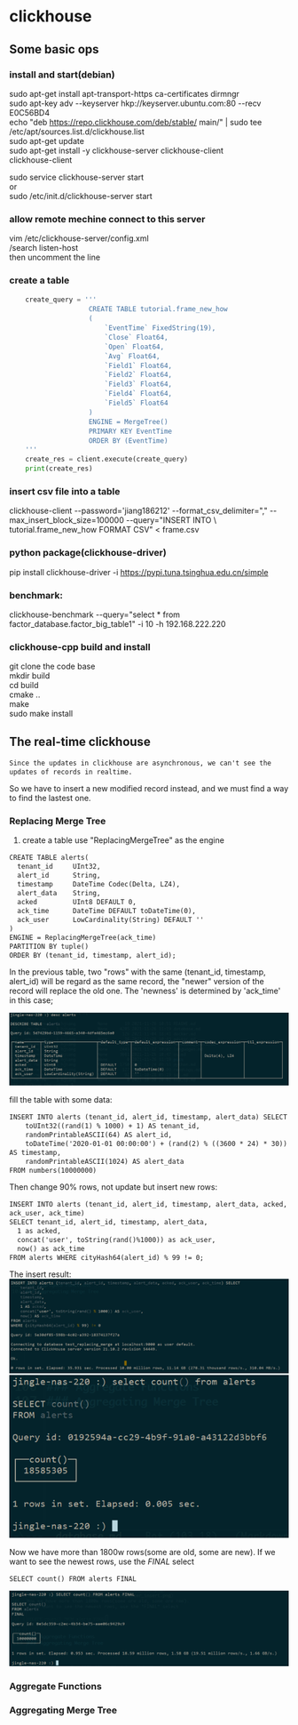 # clickhouse
## Some basic ops
### install and start(debian)
sudo apt-get install apt-transport-https ca-certificates dirmngr  
sudo apt-key adv --keyserver hkp://keyserver.ubuntu.com:80 --recv E0C56BD4  
echo "deb https://repo.clickhouse.com/deb/stable/ main/" | sudo tee /etc/apt/sources.list.d/clickhouse.list  
sudo apt-get update  
sudo apt-get install -y clickhouse-server clickhouse-client  
clickhouse-client  

sudo service clickhouse-server start  
or  
sudo /etc/init.d/clickhouse-server start  

### allow remote mechine connect to this server
vim /etc/clickhouse-server/config.xml  
/search listen-host  
then uncomment the line  
### create a table
``` python
    create_query = '''
                    CREATE TABLE tutorial.frame_new_how
                    (
                        `EventTime` FixedString(19),
                        `Close` Float64,
                        `Open` Float64,
                        `Avg` Float64, 
                        `Field1` Float64,
                        `Field2` Float64,
                        `Field3` Float64,
                        `Field4` Float64,
                        `Field5` Float64
                    )
                    ENGINE = MergeTree()
                    PRIMARY KEY EventTime
                    ORDER BY (EventTime)
    '''
    create_res = client.execute(create_query)
    print(create_res)
```
### insert csv file into a table
clickhouse-client --password='jiang186212' --format_csv_delimiter="," --max_insert_block_size=100000  --query="INSERT INTO \ tutorial.frame_new_how FORMAT CSV" < frame.csv

### python package(clickhouse-driver)
pip install clickhouse-driver -i https://pypi.tuna.tsinghua.edu.cn/simple

### benchmark:
clickhouse-benchmark --query="select * from factor_database.factor_big_table1" -i 10 -h 192.168.222.220

### clickhouse-cpp build and install
git clone the code base  
mkdir build  
cd build  
cmake ..  
make  
sudo make install  

## The real-time clickhouse
	Since the updates in clickhouse are asynchronous, we can't see the updates of records in realtime.
So we have to insert a new modified record instead, and we must find a way to find the lastest one.

### Replacing Merge Tree
1. create a table use "ReplacingMergeTree" as the engine
```
CREATE TABLE alerts(
  tenant_id     UInt32,
  alert_id      String,
  timestamp     DateTime Codec(Delta, LZ4),
  alert_data    String,
  acked         UInt8 DEFAULT 0,
  ack_time      DateTime DEFAULT toDateTime(0),
  ack_user      LowCardinality(String) DEFAULT ''
)
ENGINE = ReplacingMergeTree(ack_time)
PARTITION BY tuple()
ORDER BY (tenant_id, timestamp, alert_id);
```
In the previous table, two "rows" with the same (tenant_id, timestamp, alert_id) will be regard as 
the same record, the "newer" version of the record will replace the old one. The 'newness' is 
determined by 'ack_time' in this case;

![table created](./pics/database/replacing_merge_tree.png)

fill the table with some data:
```
INSERT INTO alerts (tenant_id, alert_id, timestamp, alert_data) SELECT
    toUInt32((rand(1) % 1000) + 1) AS tenant_id,
    randomPrintableASCII(64) AS alert_id,
    toDateTime('2020-01-01 00:00:00') + (rand(2) % ((3600 * 24) * 30)) AS timestamp,
    randomPrintableASCII(1024) AS alert_data
FROM numbers(10000000)
```

Then change 90% rows, not update but insert new rows:
```
INSERT INTO alerts (tenant_id, alert_id, timestamp, alert_data, acked, ack_user, ack_time)
SELECT tenant_id, alert_id, timestamp, alert_data, 
  1 as acked,
  concat('user', toString(rand()%1000)) as ack_user,
  now() as ack_time
FROM alerts WHERE cityHash64(alert_id) % 99 != 0;
```
The insert result:
![table insert](./pics/database/insert_new_rows.png)
![table insert](./pics/database/count_after_insert.png)

Now we have more than 1800w rows(some are old, some are new). If we want to see the newest rows, use the *FINAL* select
```
SELECT count() FROM alerts FINAL
```
![table insert](./pics/database/final_select_count.png)

### Aggregate Functions
### Aggregating Merge Tree

